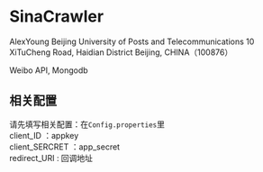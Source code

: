 SinaCrawler
===========

AlexYoung
Beijing University of Posts and Telecommunications
10 XiTuCheng Road, Haidian District
Beijing, CHINA（100876）

Weibo API, Mongodb

相关配置
----
请先填写相关配置：在`Config.properties`里<br>
    client_ID ：appkey<br>
    client_SERCRET ：app_secret<br>
    redirect_URI : 回调地址
